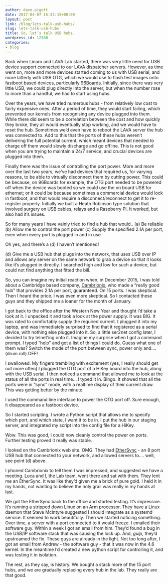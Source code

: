 ```yaml
---
author: dave.pigott
date: 2017-04-07 15:42:15+00:00
layout: post
link: /blog/lets-talk-usb-hubs/
slug: lets-talk-usb-hubs
title: So, let’s talk USB hubs.
wordpress_id: 12308
categories:
- blog
---
```


Back when Linaro and LAVA Lab started, there was very little need for USB device support connected to our LAVA dispatcher servers. However, as time went on, more and more devices started coming to us with USB serial, and more latterly with USB OTG, which we would use to flash test images onto fastboot based devices, particularly [96Boards](http://www.96boards.org). Initially, since there was very little USB, we could plug directly into the server, but when the number rose to more than a handful, we had to start using hubs.

Over the years, we have tried numerous hubs - from relatively low cost to fairly expensive ones. After a period of time, they would start failing, which prevented our kernels from recognising any device plugged into them. While there did seem to be a correlation between the cost and how quickly they broke, they all would eventually stop working, and we would have to reset the hub. Sometimes we’d even have to reboot the LAVA server the hub was connected to. Add to this that the ports of these hubs weren’t delivering the full potential current, which meant devices that needed to charge off them would slowly discharge and go offline. This is not good when you are trying to maintain a 24/7 service, and crucial devices are plugged into them.

Finally there was the issue of controlling the port power. More and more over the last two years, we’ve had devices that required us, for varying reasons, to be able to virtually disconnect them by cutting power. This could be because, on 96Boards for example, the OTG port needed to be powered off when the device was booted so we could use the on board USB for ethernet; or it could be because sometimes a commercial device would lock in fastboot, and that would require a disconnect/reconnect to get it to re-register properly. Initially we built a Heath Robinson type solution that involved surgery on USB cables, relays and a Raspberry PI. It worked, but also had it’s issues.

So for many years I have vainly tried to find a hub that would..
(a) Be reliable
(b) Allow me to control the port power
(c) Supply the specified 2.1A per port, even when every port is plugged in and in use

Oh yes, and there’s a (d) I haven’t mentioned!

(d) Give me a USB hub that plugs into the network, that uses USB over IP and allows any server on the same network to grab a device so that it looks like it’s plugged in directly. I searched high and low for such a device, but could not find anything that fitted the bill.

So, you can imagine my initial reaction when, in December 2015, I was told about a Cambridge based company, [Cambrionix](http://www.cambrionix.com/), who made a “really good hub" that provides 2.1A per port, guaranteed. On 15 ports. I was skeptical. Then I heard the price. I was even more skeptical. So I contacted these guys and they shipped me a loaner for the month of January.

I got back to the office after the Western New Year and thought I’d take a look at it. I unpacked it and took a look at the power supply. It was BIG. It was rated to comfortably supply the required current. I plugged it into my laptop, and was immediately surprised to find that it registered as a serial device, with nothing else plugged into it. So, a little ser2net config later, I decided to try telnet’ing onto it. Imagine my surprise when I got a command prompt. I typed “help” and got a list of things I could do. Guess what one of them was? Switch the mode of the port between sync, power only and….(drum roll) OFF!

I swallowed. My fingers trembling with excitement (yes, I really should get out more often) I plugged the OTG port of a HiKey board into the hub, along with the USB serial. I then noticed a command that allowed me to look at the status of all the ports in real time… I typed it in. Bingo. It showed that all the ports were in “sync” mode, with a realtime display of their current draw. This was getting better by the minute.

I used the command line interface to power the OTG port off. Sure enough, it disappeared as a fastboot device.

So I started scripting. I wrote a Python script that allows me to specify which port, and which state, I want it to be in. I put the hub in our staging server, and integrated my script into the config file for a HiKey.

Wow. This was good, I could now cleanly control the power on ports. Further testing proved it really was stable.

I looked on the Cambrionix web site. OMG. They had [EtherSync](http://www.cambrionix.com/products/) - an 8 port USB hub that connected to your network, and allowed servers to…. well, see point (d) above.

I phoned Cambrionix to tell them I was impressed, and suggested we have a meeting. Luca and I, the Lab team, went there and sat with them. They lent me an EtherSync. It was like they’d given me a brick of pure gold. I held it in my hands, not wanting to believe the holy grail was really in my hands at last.

We got the EtherSync back to the office and started testing. It’s impressive. It’s running a stripped down Linux on an Arm processor. They have a Linux daemon that Steve McIntyre suggested I should integrate as a systemd service. It seemed to work beautifully. Then we started noticing something. Over time, a server with a port connected to it would freeze. I emailed their software guy. Within a week I got an email from him. They’d found a bug in the USB/IP software stack that was causing the lock up. And, *gulp*, they’d upstreamed the fix. These guys are already in the light. Not too long after, I got an email from Andrew - the software guy - that it was now in the 4.6 kernel. In the meantime I’d created a new python script for controlling it, and was testing it in isolation.

The rest, as they say, is history. We bought a stack more of the 15 port hubs, and we are gradually replacing every hub in the lab. They really are that good.

